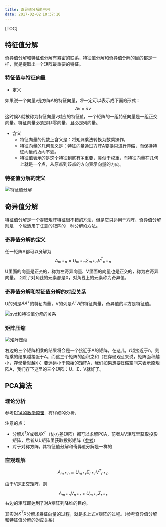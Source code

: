 ```yaml
---
title: 奇异值分解的应用
date: 2017-02-02 10:37:10
---
```

[TOC]

## 特征值分解
奇异值分解和特征值分解有紧密的联系，特征值分解和奇异值分解的目的都是一样，就是提取出一个矩阵最重要的特征。

### 特征值与特征向量

- 定义

如果说一个向量v是方阵A的特征向量，将一定可以表示成下面的形式：
$$
Av = \lambda v
$$
这时候λ就被称为特征向量v对应的特征值，一个矩阵的一组特征向量是一组正交向量。特征向量必须是非零向量，且必是列向量。

- 含义
     - 特征向量的代数上含义是：将矩阵乘法转换为数乘操作。
     - 特征向量的几何含义是：特征向量通过方阵A变换只进行伸缩，而保持特征向量的方向不变。
     - 特征值表示的是这个特征到底有多重要，类似于权重，而特征向量在几何上就是一个点，从原点到该点的方向表示向量的方向。

### 特征值分解的定义

![特征值分解](http://oa5sa0jqw.bkt.clouddn.com/c2e4911a29158770ea870f6e98eb2304.png)

## 奇异值分解
特征值分解是一个提取矩阵特征很不错的方法，但是它只适用于方阵，奇异值分解则是一个能适用于任意的矩阵的一种分解的方法。

### 奇异值分解的定义

任一矩阵A都可以分解为
$$A_{m * n}=U_{m * m}\Sigma_{m * n}{V^T}_{n * n}$$

U里面的向量是正交的，称为左奇异向量。V里面的向量也是正交的，称为右奇异向量。
$\Sigma$除了对角线的元素都是0，对角线上的元素称为奇异值。

### 奇异值分解和特征值分解的对应关系
U的列是$AA^T$的特征向量，V的列是$A^TA$的特征向量，奇异值的平方是特征值。

![svd和特征值分解的关系](http://oa5sa0jqw.bkt.clouddn.com/05b644b2ba9a4715518b9a07ce2ad9c0.png)

### 矩阵压缩
![矩阵压缩](http://oa5sa0jqw.bkt.clouddn.com/eb41401bef80f57aebd6049dd1a6a619.png)

右边的三个矩阵相乘的结果将会是一个接近于A的矩阵，在这儿，r越接近于n，则相乘的结果越接近于A。而这三个矩阵的面积之和（在存储观点来说，矩阵面积越小，存储量就越小）要远远小于原始的矩阵A，我们如果想要压缩空间来表示原矩阵A，我们存下这里的三个矩阵：U、Σ、V就好了。

## PCA算法

### 理论分析
参考[PCA的数学原理](http://blog.codinglabs.org/articles/pca-tutorial.html)，有详细的分析。

注意的点：

- 分解$X^TX$或者$XX^T$（协方差矩阵）都可以求解PCA，前者从V矩阵里获取投影矩阵，后者从U矩阵里获取投影矩阵（[参考](https://www.zhihu.com/question/39234760)）
- 对于对称方阵，其特征值分解和奇异值分解是一样的

### 直观理解

$$
A_{m  *  n} \approx U_{m * r}\Sigma_{r * r}{V^T}_{r * n}
$$

由于V是正交矩阵，则

$$
A_{m * n} V_{n * r} \approx U_{m * r}\Sigma_{r * r}
$$
右边的矩阵即达到了对A矩阵列降维的目的。

其实对$X^TX$分解求特征向量的过程，就是求上式V矩阵的过程。（参考奇异值分解和特征值分解的对应关系）
